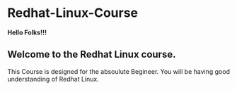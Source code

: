 # Redhat-Linux-Course

**Hello Folks!!!**

## Welcome to the Redhat Linux course. 

This Course is designed for the absoulute Begineer. 
You will be having good understanding of Redhat Linux.  

